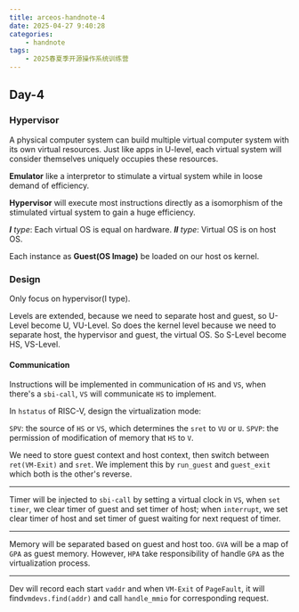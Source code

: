```yaml
---
title: arceos-handnote-4
date: 2025-04-27 9:40:28
categories: 
    - handnote 
tags:
    - 2025春夏季开源操作系统训练营
---
```

## Day-4

### Hypervisor

A physical computer system can build multiple virtual computer system with its own virtual resources. Just like apps in U-level, each virtual system will consider themselves uniquely occupies these resources.

**Emulator** like a interpretor to stimulate a virtual system while in loose demand of efficiency.

**Hypervisor** will execute most instructions directly as a isomorphism of the stimulated virtual system to gain a huge efficiency.

***I** type*: Each virtual OS is equal on hardware.
***II** type*: Virtual OS is on host OS. 

Each instance as **Guest(OS Image)** be loaded on our host os kernel.

### Design

Only focus on hypervisor(I type).

Levels are extended, because we need to separate host and guest, so U-Level become U, VU-Level. So does the kernel level because we need to separate host, the hypervisor and guest, the virtual OS. So S-Level become HS, VS-Level.

#### Communication

Instructions will be implemented in communication of `HS` and `VS`, when there's a `sbi-call`, `VS` will communicate `HS` to implement.

In `hstatus` of RISC-V, design the virtualization mode:

`SPV`: the source of `HS` or `VS`, which determines the `sret` to `VU` or `U`.
`SPVP`: the permission of modification of memory that `HS` to `V`.

We need to store guest context and host context, then switch between `ret(VM-Exit)` and `sret`. We implement this by `run_guest` and `guest_exit` which both is the other's reverse.

---

Timer will be injected to `sbi-call` by setting a virtual clock in `VS`, when `set timer`, we clear timer of guest and set timer of host; when `interrupt`, we set clear timer of host and set timer of guest waiting for next request of timer.

---

Memory will be separated based on guest and host too. `GVA` will be a map of `GPA` as guest memory. However, `HPA` take responsibility of handle `GPA` as the virtualization process.

---
Dev will record each start `vaddr` and when `VM-Exit` of `PageFault`, it will find`vmdevs.find(addr)` and call `handle_mmio` for corresponding request.



